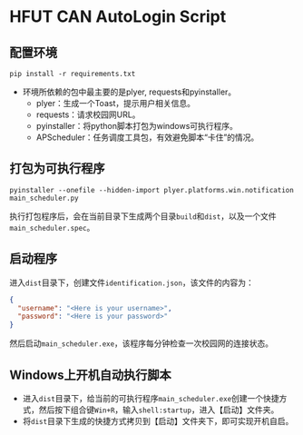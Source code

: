 # HFUT CAN AutoLogin Script

## 配置环境
```shell
pip install -r requirements.txt
```
- 环境所依赖的包中最主要的是plyer, requests和pyinstaller。
  - plyer：生成一个Toast，提示用户相关信息。
  - requests：请求校园网URL。
  - pyinstaller：将python脚本打包为windows可执行程序。
  - APScheduler：任务调度工具包，有效避免脚本“卡住”的情况。

## 打包为可执行程序
```shell
pyinstaller --onefile --hidden-import plyer.platforms.win.notification main_scheduler.py
```
执行打包程序后，会在当前目录下生成两个目录`build`和`dist`，以及一个文件`main_scheduler.spec`。

## 启动程序
进入`dist`目录下，创建文件`identification.json`，该文件的内容为：
```json
{
  "username": "<Here is your username>",
  "password": "<Here is your password>"
}
```
然后启动`main_scheduler.exe`，该程序每分钟检查一次校园网的连接状态。

## Windows上开机自动执行脚本
- 进入`dist`目录下，给当前的可执行程序`main_scheduler.exe`创建一个快捷方式，然后按下组合键`Win+R`，输入`shell:startup`，进入【启动】文件夹。
- 将`dist`目录下生成的快捷方式拷贝到【启动】文件夹下，即可实现开机自启。
